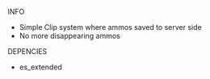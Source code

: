INFO
- Simple Clip system where ammos saved to server side
- No more disappearing ammos

DEPENCIES
- es_extended
